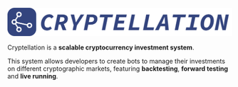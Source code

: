 ![Cryptellation Logo](assets/title.png)

Cryptellation is a **scalable cryptocurrency investment system**.

This system allows developers to create bots to manage their investments on
different cryptographic markets, featuring **backtesting**, **forward testing** and
**live running**.
